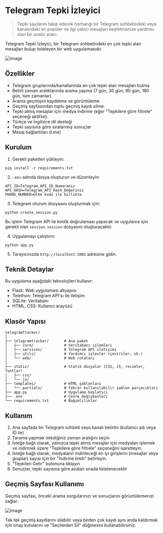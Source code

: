 # Telegram Tepki İzleyici

> Tepki sayılarını takip ederek herhangi bir Telegram sohbetindeki veya kanalındaki en popüler ve ilgi çekici mesajları keşfetmenize yardımcı olan bir analiz aracı.

Telegram Tepki İzleyici, bir Telegram sohbetindeki en çok tepki alan mesajları bulup listeleyen bir web uygulamasıdır.

![image](https://github.com/user-attachments/assets/06a37d91-079e-4496-9805-d05cd0c24250)

## Özellikler

- Telegram gruplarında/kanallarında en çok tepki alan mesajları bulma
- Belirli zaman aralıklarında arama yapma (7 gün, 30 gün, 90 gün, 180 gün, tüm zamanlar)
- Arama geçmişini kaydetme ve görüntüleme
- Geçmiş sayfasından toplu geçmiş kaydı silme.
- Tepki almış mesajlar için medya indirme (eğer "Tepkilere göre filtrele" seçeneği aktifse).
- Türkçe ve İngilizce dil desteği
- Tepki sayısına göre sıralanmış sonuçlar
- Mesaj bağlantıları (t.me)

## Kurulum

1. Gerekli paketleri yükleyin:
```
pip install -r requirements.txt
```

2. `.env` adında dosya oluşturun ve düzenleyin:
```
API_ID=Telegram_API_ID_Numaranız
API_HASH=Telegram_API_Hash_Değeriniz
PHONE_NUMBER=Ülke kodu ile birlikte
```

3. Telegram oturum dosyasını oluşturmak için:
```
python create_session.py
```
Bu işlem Telegram API ile kimlik doğrulaması yapacak ve uygulama için gerekli olan `session.session` dosyasını oluşturacaktır.

4. Uygulamayı çalıştırın:
```
python app.py
```

5. Tarayıcınızda `http://localhost:5001` adresine gidin.

## Teknik Detaylar

Bu uygulama aşağıdaki teknolojileri kullanır:

- Flask: Web uygulaması altyapısı
- Telethon: Telegram API'sı ile iletişim
- SQLite: Veritabanı
- HTML, CSS: Kullanıcı arayüzü

## Klasör Yapısı

```
telegramTracker/
│
├── telegramtracker/       # Ana paket
│   ├── core/              # Veritabanı işlemleri
│   ├── services/          # Telegram API iletişimi
│   ├── utils/             # Yardımcı işlevler (çeviriler, vb.)
│   └── web/               # Web rotaları
│
├── static/                # Statik dosyalar (CSS, JS, resimler, fontlar)
│   ├── css/
│   └── js/
├── templates/             # HTML şablonları
│   └── partials/          # Tekrar kullanılabilir şablon parçacıkları
├── app.py                 # Uygulama başlatıcı
├── .env                   # Çevre değişkenleri
└── requirements.txt       # Bağımlılıklar
```

## Kullanım

1. Ana sayfada bir Telegram sohbeti veya kanalı belirtin (kullanıcı adı veya ID ile)
2. Tarama yapmak istediğiniz zaman aralığını seçin
3. İsteğe bağlı olarak, yalnızca tepki almış mesajlar için medyaları işlemek ve indirmek üzere "Tepkilere göre filtrele" seçeneğini işaretleyin.
4. İsteğe bağlı olarak, medyaların indirileceği en iyi girişlerin (mesajlar veya gruplar) sayısı için bir "İndirme limiti" belirleyin.
5. "Tepkileri Getir" butonuna tıklayın
6. Sonuçlar, tepki sayısına göre azalan sırada listelenecektir

## Geçmiş Sayfası Kullanımı

Geçmiş sayfası, önceki arama sorgularınızı ve sonuçlarını görüntülemenizi sağlar.

![image](https://github.com/user-attachments/assets/02e8fe7c-7511-4f44-8d90-235100949a50)

Tek tek geçmiş kayıtlarını silebilir veya birden çok kaydı aynı anda kaldırmak için onay kutularını ve "Seçilenleri Sil" düğmesini kullanabilirsiniz.
